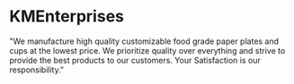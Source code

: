 # KMEnterprises
"We manufacture high quality customizable food grade paper plates and cups at the lowest price. We prioritize quality over everything and strive to provide the best products to our customers. Your Satisfaction is our responsibility."
